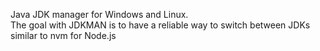 Java JDK manager for Windows and Linux.<br>
The goal with JDKMAN is to have a reliable way to switch between JDKs similar to nvm for Node.js